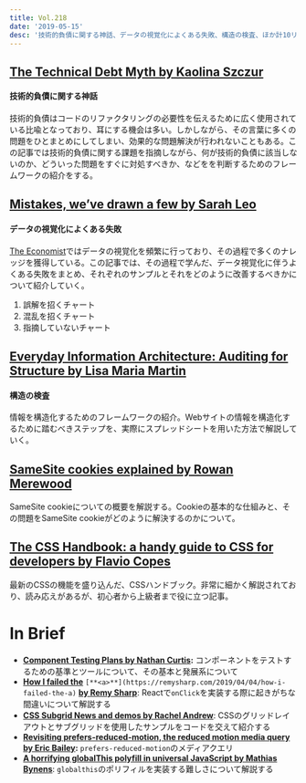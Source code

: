 ```yaml
---
title: Vol.218
date: '2019-05-15'
desc: '技術的負債に関する神話、データの視覚化によくある失敗、構造の検査、ほか計10リンク'
---
```


## [The Technical Debt Myth by Kaolina Szczur](https://www.helpscout.com/blog/technical-debt/)

#### 技術的負債に関する神話

技術的負債はコードのリファクタリングの必要性を伝えるために広く使用されている比喩となっており、耳にする機会は多い。しかしながら、その言葉に多くの問題をひとまとめにしてしまい、効果的な問題解決が行われないこともある。この記事では技術的負債に関する課題を指摘しながら、何が技術的負債に該当しないのか、どういった問題をすぐに対処すべきか、などをを判断するためのフレームワークの紹介をする。

## [Mistakes, we’ve drawn a few by Sarah Leo](https://medium.economist.com/mistakes-weve-drawn-a-few-8cdd8a42d368)

#### データの視覚化によくある失敗

[The Economist](https://www.economist.com/)ではデータの視覚化を頻繁に行っており、その過程で多くのナレッジを獲得している。この記事では、その過程で学んだ、データ視覚化に伴うよくある失敗をまとめ、それぞれのサンプルとそれをどのように改善するべきかについて紹介していく。

1. 誤解を招くチャート
2. 混乱を招くチャート
3. 指摘していないチャート

## [Everyday Information Architecture: Auditing for Structure by Lisa Maria Martin](https://alistapart.com/article/everyday-information-architecture-excerpt/)

#### 構造の検査

情報を構造化するためのフレームワークの紹介。Webサイトの情報を構造化するために踏むべきステップを、実際にスプレッドシートを用いた方法で解説していく。

## [SameSite cookies explained by Rowan Merewood](https://web.dev/samesite-cookies-explained/)

SameSite cookieについての概要を解説する。Cookieの基本的な仕組みと、その問題をSameSite cookieがどのように解決するのかについて。

## [The CSS Handbook: a handy guide to CSS for developers by Flavio Copes](https://medium.freecodecamp.org/the-css-handbook-a-handy-guide-to-css-for-developers-b56695917d11)

最新のCSSの機能を盛り込んだ、CSSハンドブック。非常に細かく解説されており、読み応えがあるが、初心者から上級者まで役に立つ記事。

# In Brief
- [**Component Testing Plans by Nathan Curtis**](https://medium.com/@nathanacurtis/component-testing-plans-face830d7e44)**:** コンポーネントをテストするための基準とツールについて、その基本と発展系について
- [**How I failed the**](https://remysharp.com/2019/04/04/how-i-failed-the-a) `[**<a>**](https://remysharp.com/2019/04/04/how-i-failed-the-a)` [**by Remy Sharp**](https://remysharp.com/2019/04/04/how-i-failed-the-a): Reactで`onClick`を実装する際に起きがちな間違いについて解説する
- [**CSS Subgrid News and demos by Rachel Andrew**](https://rachelandrew.co.uk/archives/2019/04/16/css-subgrid-news-and-demos/): CSSのグリッドレイアウトとサブグリッドを使用したサンプルをコードを交えて紹介する
- [**Revisiting prefers-reduced-motion, the reduced motion media query by Eric Bailey**](https://css-tricks.com/revisiting-prefers-reduced-motion-the-reduced-motion-media-query/)**:** `prefers-reduced-motion`のメディアクエリ
- [**A horrifying globalThis polyfill in universal JavaScript by Mathias Bynens**](https://mathiasbynens.be/notes/globalthis): `globalthis`のポリフィルを実装する難しさについて解説する
